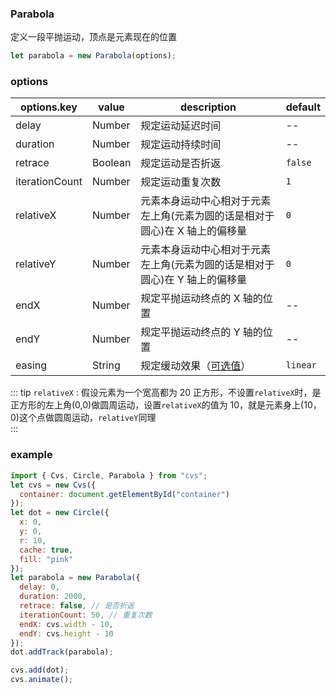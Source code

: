 ### Parabola

定义一段平抛运动，顶点是元素现在的位置

```js
let parabola = new Parabola(options);
```

### options

| options.key    | value   | description                                                                 | default  |
| -------------- | ------- | --------------------------------------------------------------------------- | -------- |
| delay          | Number  | 规定运动延迟时间                                                            | --       |
| duration       | Number  | 规定运动持续时间                                                            | --       |
| retrace        | Boolean | 规定运动是否折返                                                            | `false`  |
| iterationCount | Number  | 规定运动重复次数                                                            | `1`      |
| relativeX      | Number  | 元素本身运动中心相对于元素左上角(元素为圆的话是相对于圆心)在 X 轴上的偏移量 | `0`      |
| relativeY      | Number  | 元素本身运动中心相对于元素左上角(元素为圆的话是相对于圆心)在 Y 轴上的偏移量 | `0`      |
| endX           | Number  | 规定平抛运动终点的 X 轴的位置                                             | --       |
| endY           | Number  | 规定平抛运动终点的 Y 轴的位置                                             | --       |
| easing         | String  | 规定缓动效果（[可选值](/docs/track.html#easing)）                           | `linear` |

::: tip
`relativeX` : 假设元素为一个宽高都为 20 正方形，不设置`relativeX`时，是正方形的左上角(0,0)做圆周运动，设置`relativeX`的值为 10，就是元素身上(10，0)这个点做圆周运动，`relativeY`同理  
:::

### example

```js
import { Cvs, Circle, Parabola } from "cvs";
let cvs = new Cvs({
  container: document.getElementById("container")
});
let dot = new Circle({
  x: 0,
  y: 0,
  r: 10,
  cache: true,
  fill: "pink"
});
let parabola = new Parabola({
  delay: 0,
  duration: 2000,
  retrace: false, // 是否折返
  iterationCount: 50, // 重复次数
  endX: cvs.width - 10,
  endY: cvs.height - 10
});
dot.addTrack(parabola);

cvs.add(dot);
cvs.animate();
```

<c-parabola></c-parabola>
